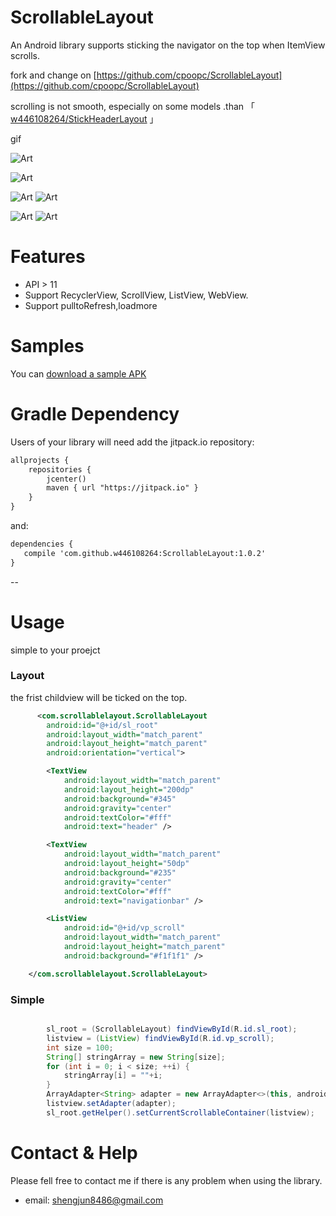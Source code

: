 ScrollableLayout
======================

An Android library supports sticking the navigator on the top when ItemView scrolls.

fork and change on [https://github.com/cpoopc/ScrollableLayout](https://github.com/cpoopc/ScrollableLayout) 

scrolling is not smooth, especially on some models .than 
「 [w446108264/StickHeaderLayout](https://github.com/w446108264/StickHeaderLayout) 」

gif
 
![Art](https://github.com/w446108264/ScrollableLayout/raw/master/output/little.gif)

![Art](https://github.com/w446108264/ScrollableLayout/raw/master/output/show.gif)


![Art](https://github.com/w446108264/ScrollableLayout/raw/master/output/p2.jpg)  ![Art](https://github.com/w446108264/ScrollableLayout/raw/master/output/p4.jpg)   
 
![Art](https://github.com/w446108264/ScrollableLayout/raw/master/output/p5.jpg)  ![Art](https://github.com/w446108264/ScrollableLayout/raw/master/output/p6.jpg) 


# Features

* API > 11 
* Support RecyclerView, ScrollView, ListView, WebView. 
* Support pulltoRefresh,loadmore

# Samples

You can [download a sample APK](https://github.com/w446108264/ScrollableLayout/raw/master/output/simple.apk) 

 
# Gradle Dependency

Users of your library will need add the jitpack.io repository:

```xml  
allprojects {
    repositories {
        jcenter()
        maven { url "https://jitpack.io" }
    }
}
```

and:

```xml
dependencies { 
   compile 'com.github.w446108264:ScrollableLayout:1.0.2'
}
```
--


# Usage
 
simple to your proejct
 
### Layout
 
the frist childview will be ticked on the top.

```xml
      <com.scrollablelayout.ScrollableLayout
        android:id="@+id/sl_root"
        android:layout_width="match_parent"
        android:layout_height="match_parent"
        android:orientation="vertical">

        <TextView
            android:layout_width="match_parent"
            android:layout_height="200dp"
            android:background="#345"
            android:gravity="center"
            android:textColor="#fff"
            android:text="header" />

        <TextView
            android:layout_width="match_parent"
            android:layout_height="50dp"
            android:background="#235"
            android:gravity="center"
            android:textColor="#fff"
            android:text="navigationbar" />

        <ListView
            android:id="@+id/vp_scroll"
            android:layout_width="match_parent"
            android:layout_height="match_parent"
            android:background="#f1f1f1" />

    </com.scrollablelayout.ScrollableLayout>
```
 
### Simple

```java

        sl_root = (ScrollableLayout) findViewById(R.id.sl_root);
        listview = (ListView) findViewById(R.id.vp_scroll);
        int size = 100;
        String[] stringArray = new String[size];
        for (int i = 0; i < size; ++i) {
            stringArray[i] = ""+i;
        }
        ArrayAdapter<String> adapter = new ArrayAdapter<>(this, android.R.layout.simple_list_item_1, stringArray);
        listview.setAdapter(adapter);
        sl_root.getHelper().setCurrentScrollableContainer(listview);

```
 
 
# Contact & Help

Please fell free to contact me if there is any problem when using the library.

* email: shengjun8486@gmail.com 

 

